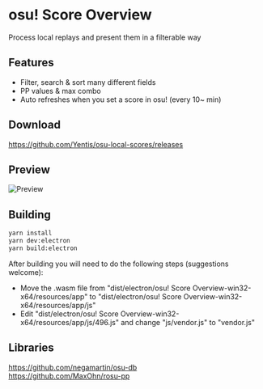 # osu! Score Overview

Process local replays and present them in a filterable way

## Features

- Filter, search & sort many different fields
- PP values & max combo
- Auto refreshes when you set a score in osu! (every 10~ min)

## Download
https://github.com/Yentis/osu-local-scores/releases

## Preview
![Preview](https://i.imgur.com/tg5kU2z.png)

## Building
```bash
yarn install
yarn dev:electron
yarn build:electron
```

After building you will need to do the following steps (suggestions welcome):
- Move the .wasm file from "dist/electron/osu! Score Overview-win32-x64/resources/app" to "dist/electron/osu! Score Overview-win32-x64/resources/app/js"
- Edit "dist/electron/osu! Score Overview-win32-x64/resources/app/js/496.js" and change "js/vendor.js" to "vendor.js"

## Libraries

https://github.com/negamartin/osu-db  
https://github.com/MaxOhn/rosu-pp

